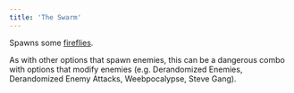 ```yaml
---
title: 'The Swarm'
---
```


Spawns some [fireflies](https://noita.wiki.gg/wiki/Tulik%C3%A4rp%C3%A4nen).

As with other options that spawn enemies, this can be a dangerous combo with options that modify enemies (e.g. Derandomized Enemies, Derandomized Enemy Attacks, Weebpocalypse, Steve Gang).

